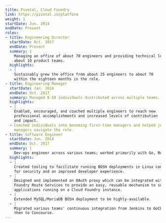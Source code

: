 ```yaml
---
title: Pivotal, Cloud Foundry
link: https://pivotal.io/platform
weight: 1
startDate: Jun. 2014
endDate: Present
roles:
- title: Engineering Director
  startDate: Oct. 2017
  endDate: Present
  summary: |
    Managing an office of about 70 engineers and providing technical leadership to
    about 10 product teams.
  highlights:
  - |
    Sustainably grew the office from about 25 engineers to about 70
    within the eighteen months in the role.
- title: Engineering Manager
  startDate: Jan. 2016
  endDate: Oct. 2017
  summary: Managed 8-10 individuals distributed across multiple teams.
  highlights:
  - |
    Enabled, encouraged, and coached multiple engineers to reach new
    professional accomplishments and increased levels of contribution
    and impact.
  - Coached individuals into becoming first-time managers and helped junior
    managers navigate the role.
- title: Software Engineer
  startDate: Jun. 2014
  endDate: Oct. 2017
  summary: |
    Dev-ops engineer across various teams; worked primarily with Go, Ruby and Bash.
  highlights:
  - |
    Created tooling to facilitate running BOSH deployments in Linux containers
    for security and an improved developer experience.
  - |
    Designed and implemented an OAuth proxy which can be integrated with Cloud
    Foundry Route Services to provide an easy, reusable mechanism to secure
    applications running on a Cloud Foundry instance.
  - |
    Extended MySQL/MariaDB BOSH deployment to be highly-available.
  - |
    Migrated various teams' continuous integration from Jenkins to GoCD and
    then to Concourse.
---
```

